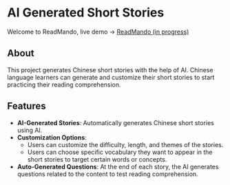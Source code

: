# AI Generated Short Stories

Welcome to ReadMando, 
live demo -> [ReadMando (in progress)](https://app.netlify.com/teams/getter111/sites)

## About

This project generates Chinese short stories with the help of AI. Chinese language learners can generate and customize their short stories to start practicing their reading comprehension.

## Features
- **AI-Generated Stories**: Automatically generates Chinese short stories using AI.
- **Customization Options**: 
  - Users can customize the difficulty, length, and themes of the stories.
  - Users can choose specific vocabulary they want to appear in the short stories to target certain words or concepts.
- **Auto-Generated Questions**: At the end of each story, the AI generates questions related to the content to test reading comprehension.
